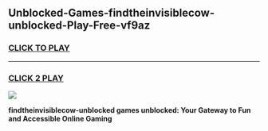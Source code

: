 
## Unblocked-Games-findtheinvisiblecow-unblocked-Play-Free-vf9az
<h3>
<a href="https://premium76.site?title=findtheinvisiblecow-unblocked&ref=23A">CLICK TO PLAY</a></h3>
<hr>

<h3>
<a href="https://premium76.site?title=findtheinvisiblecow-unblocked&ref=23A">CLICK 2 PLAY</a>
  
</h3>

<a href="https://premium76.site?title=findtheinvisiblecow-unblocked&ref=23A"><img src="https://clearcache.store/games.png"></a>


**findtheinvisiblecow-unblocked games unblocked: Your Gateway to Fun and Accessible Online Gaming**
